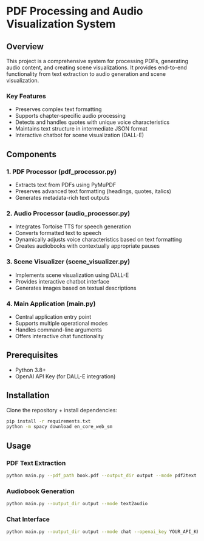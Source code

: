 # PDF Processing and Audio Visualization System

## Overview
This project is a comprehensive system for processing PDFs, generating audio content, and creating scene visualizations. It provides end-to-end functionality from text extraction to audio generation and scene visualization.

### Key Features

- Preserves complex text formatting
- Supports chapter-specific audio processing
- Detects and handles quotes with unique voice characteristics
- Maintains text structure in intermediate JSON format
- Interactive chatbot for scene visualization (DALL-E)

## Components
### 1. PDF Processor (pdf_processor.py)

- Extracts text from PDFs using PyMuPDF
- Preserves advanced text formatting (headings, quotes, italics)
- Generates metadata-rich text outputs

### 2. Audio Processor (audio_processor.py)

- Integrates Tortoise TTS for speech generation
- Converts formatted text to speech
- Dynamically adjusts voice characteristics based on text formatting
- Creates audiobooks with contextually appropriate pauses

### 3. Scene Visualizer (scene_visualizer.py)

- Implements scene visualization using DALL-E
- Provides interactive chatbot interface
- Generates images based on textual descriptions

### 4. Main Application (main.py)

- Central application entry point
- Supports multiple operational modes
- Handles command-line arguments
- Offers interactive chat functionality

## Prerequisites

- Python 3.8+
- OpenAI API Key (for DALL-E integration)

## Installation

Clone the repository + install dependencies:

```bash
pip install -r requirements.txt
python -m spacy download en_core_web_sm
```

## Usage

### PDF Text Extraction
```bash
python main.py --pdf_path book.pdf --output_dir output --mode pdf2text
```

### Audiobook Generation
```bash
python main.py --output_dir output --mode text2audio
```

### Chat Interface
```bash
python main.py --output_dir output --mode chat --openai_key YOUR_API_KEY
```